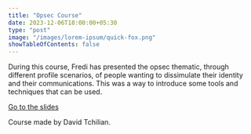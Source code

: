 ```yaml
---
title: "Opsec Course"
date: 2023-12-06T18:00:00+05:30
type: "post"
image: "/images/lorem-ipsum/quick-fox.png"
showTableOfContents: false
---
```


During this course, Fredi has presented the opsec thematic, through different profile scenarios, of people wanting to dissimulate their identity and their communications. This was a way to introduce some tools and techniques that can be used.

[Go to the slides](https://drive.google.com/file/d/1AyQrJJQLf43B2FMTDesGRVdQL2rQ4THY/view?usp=sharing)

Course made by David Tchilian.